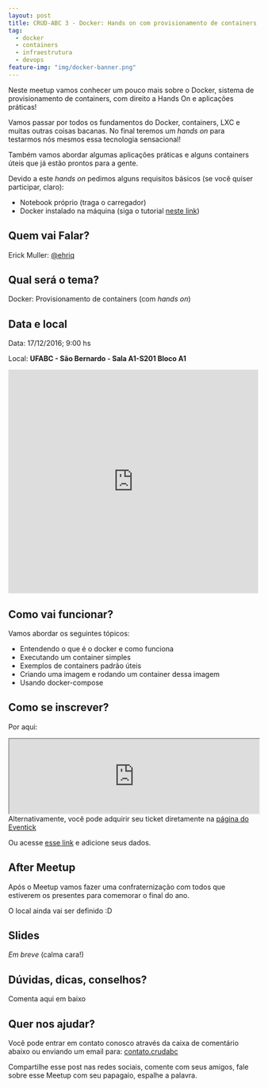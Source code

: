 ```yaml
---
layout: post
title: CRUD-ABC 3 - Docker: Hands on com provisionamento de containers
tag:
  - docker
  - containers
  - infraestrutura
  - devops
feature-img: "img/docker-banner.png"
---
```


Neste meetup vamos conhecer um pouco mais sobre o Docker, sistema de provisionamento de containers, com direito a Hands On e aplicações práticas! <!--more-->

Vamos passar por todos os fundamentos do Docker, containers, LXC e muitas outras coisas bacanas. No final teremos um _hands on_ para testarmos nós mesmos essa tecnologia sensacional!

Também vamos abordar algumas aplicações práticas e alguns containers úteis que já estão prontos para a gente.

Devido a este _hands on_ pedimos alguns requisitos básicos (se você quiser participar, claro):

- Notebook próprio (traga o carregador)
- Docker instalado na máquina (siga o tutorial [neste link](https://www.docker.com/products/docker))

## Quem vai Falar?

Erick Muller: [@ehriq](http://www.tekniq.com.br/)

## Qual será o tema?

Docker: Provisionamento de containers (com _hands on_)

## Data e local

Data:  17/12/2016; 9:00 hs

Local: **UFABC - São Bernardo - Sala A1-S201 Bloco A1**

<iframe src="https://www.google.com/maps/embed?pb=!1m18!1m12!1m3!1d3653.928598496817!2d-46.565310585585976!3d-23.678511284624854!2m3!1f0!2f0!3f0!3m2!1i1024!2i768!4f13.1!3m3!1m2!1s0x94ce43a83e1483a7%3A0xf1a53d9732f7a8c6!2sUFABC+-+Universidade+Federal+do+ABC+-+Campus+S%C3%A3o+Bernardo+do+Campo!5e0!3m2!1spt-BR!2sbr!4v1481019020160" width="100%" height="450" frameborder="0" style="border:0" allowfullscreen></iframe>

## Como vai funcionar?

Vamos abordar os seguintes tópicos:

- Entendendo o que é o docker e como funciona
- Executando um container simples
- Exemplos de containers padrão úteis
- Criando uma imagem e rodando um container dessa imagem
- Usando docker-compose

## Como se inscrever?

Por aqui:

<div><style>.ev-embed{ width:100%;}</style>
        <script src='https://s3.amazonaws.com/embed-evt/iframeResizer.min.js'></script>
        <iframe class='ev-embed' src='https://www.eventick.com.br/e/docker-provisionamento-de-cont' scrolling='no'></iframe>
        Alternativamente, você pode adquirir seu ticket diretamente na <a href='https://www.eventick.com.br/docker-provisionamento-de-cont' target='_blank'>página do Eventick</a>
        <script>iFrameResize({checkOrigin: false, heightCalculationMethod: 'documentElementScroll'});</script></div>

Ou acesse [esse link](https://www.eventick.com.br/docker-provisionamento-de-cont) e adicione seus dados.

## After Meetup

Após o Meetup vamos fazer uma confraternização com todos que estiverem os presentes para comemorar o final do ano. 

O local ainda vai ser definido :D

## Slides

_Em breve_ (calma cara!)

## Dúvidas, dicas, conselhos?

Comenta aqui em baixo

## Quer nos ajudar?

Você pode entrar em contato conosco através da caixa de comentário abaixo ou enviando um email para: [contato.crudabc](mailto:contato.crudabc@gmail.com)

Compartilhe esse post nas redes sociais, comente com seus amigos, fale sobre esse Meetup com seu papagaio, espalhe a palavra.
